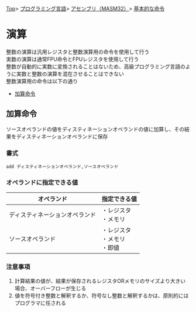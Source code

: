 [Top](../../../../index.md)\>
[プログラミング言語](../../../pgl.md)\>
[アセンブリ（MASM32）](../../language_0001.md)\>
[基本的な命令](../MASM32_0009.md)

# 演算

整数の演算は汎用レジスタと整数演算用の命令を使用して行う  
実数の演算は通常FPU命令とFPUレジスタを使用して行う  
整数が自動的に実数に変換されることはないため、高級プログラミング言語のように実数と整数の演算を混在させることはできない  
整数演算用の命令は以下の通り

+ [加算命令](#加算命令)

<!-- + [減算命令](#減算命令)
+ [インクリメントとデクリメント](#インクリメントとデクリメント)
+ [乗算命令と除算命令](#乗算命令と除算命令)
+ [シフト命令](#シフト命令)
+ [ローテート](#ローテート) -->

## 加算命令

ソースオペランドの値をディスティネーションオペランドの値に加算し、その結果をディスティネーションオペランドに保存

### 書式

```add ディスティネーションオペランド,ソースオペランド```

### オペランドに指定できる値

|オペランド|指定できる値|
----|----
|ディスティネーションオペランド|・レジスタ<br>・メモリ|
|ソースオペランド|・レジスタ<br>・メモリ<br>・即値|

### 注意事項

1. 計算結果の値が、結果が保存されるレジスタORメモリのサイズより大きい場合、オーバーフローが生じる
1. 値を符号付き整数と解釈するか、符号なし整数と解釈するかは、原則的にはプログラマに任される

<!-- ## 減算命令

## インクリメントとデクリメント

## 乗算命令と除算命令

## シフト命令

## ローテート -->